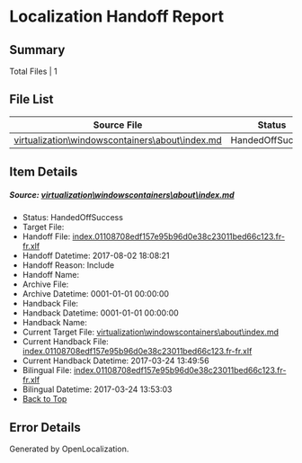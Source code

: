 # <a name='report-top'></a> Localization Handoff Report

## Summary
 Total Files | 1

## File List
 Source File | Status | Details 
 ----------- | ------ | ------- 
 [virtualization\windowscontainers\about\index.md](https://github.com/Microsoft/Virtualization-Documentation-Private/blob/8e193d8c274a549aef497f16dcdb00d7855e9fa7/virtualization/windowscontainers/about/index.md) | HandedOffSuccess | [Details](#2be7a06c7b7b154e392c30981cdf954d2d1b796e258)

## Item Details
##### <a name='2be7a06c7b7b154e392c30981cdf954d2d1b796e258'></a> Source: [virtualization\windowscontainers\about\index.md](https://github.com/Microsoft/Virtualization-Documentation-Private/blob/8e193d8c274a549aef497f16dcdb00d7855e9fa7/virtualization/windowscontainers/about/index.md)
* Status: HandedOffSuccess
* Target File: 
* Handoff File: [index.01108708edf157e95b96d0e38c23011bed66c123.fr-fr.xlf](https://github.com/MicrosoftDocs/Virtualization-Documentation-Private.handoff/blob/396bbf5056bc81a5b78fa1af5a7e861549861588/ol-handoff/MicrosoftDocs/Virtualization-Documentation-Private.fr-fr/live/index.01108708edf157e95b96d0e38c23011bed66c123.fr-fr.xlf)
* Handoff Datetime: 2017-08-02 18:08:21
* Handoff Reason: Include
* Handoff Name: 
* Archive File: 
* Archive Datetime: 0001-01-01 00:00:00
* Handback File: 
* Handback Datetime: 0001-01-01 00:00:00
* Handback Name: 
* Current Target File: [virtualization\windowscontainers\about\index.md](https://github.com/MicrosoftDocs/Virtualization-Documentation-Private.fr-fr/blob/f26914161b3ad0309d88eb88793f5348ea6f3cf4/virtualization/windowscontainers/about/index.md)
* Current Handback File: [index.01108708edf157e95b96d0e38c23011bed66c123.fr-fr.xlf](https://github.com/MicrosoftDocs/Virtualization-Documentation-Private.handback/blob/153d2e388619f6795ecec235dddf19417f923c92/ol-handback/Microsoft/Virtualization-Documentation-Private.fr-fr/live/index.01108708edf157e95b96d0e38c23011bed66c123.fr-fr.xlf)
* Current Handback Datetime: 2017-03-24 13:49:56
* Bilingual File: [index.01108708edf157e95b96d0e38c23011bed66c123.fr-fr.xlf](https://github.com/MicrosoftDocs/Virtualization-Documentation-Private.handback/blob/153d2e388619f6795ecec235dddf19417f923c92/ol-handback/Microsoft/Virtualization-Documentation-Private.fr-fr/live/index.01108708edf157e95b96d0e38c23011bed66c123.fr-fr.xlf)
* Bilingual Datetime: 2017-03-24 13:53:03
* [Back to Top](#report-top)


## Error Details

Generated by OpenLocalization.
